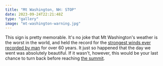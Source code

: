 ```yaml
---
title: "Mt Washington, NH: STOP"
date: 2023-09-24T22:21:48Z
type: "gallery"
image: "mt-washington-warning.jpg"
---
```


This sign is pretty memorable. It's no joke that Mt Washington's weather is the worst in the world, and held the record for the [strongest winds ever recorded by man](https://www.mountwashington.org/about-us/history/world-record-wind.aspx) for over 60 years. It just so happened that the day we went was absolutely beautiful. If it wasn't, however, this would be your last chance to turn back before reaching [the summit](/photos/mt-washington-cog-railway).
